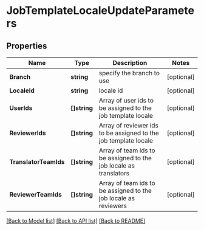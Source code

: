 # JobTemplateLocaleUpdateParameters

## Properties

Name | Type | Description | Notes
------------ | ------------- | ------------- | -------------
**Branch** | **string** | specify the branch to use | [optional] 
**LocaleId** | **string** | locale id | [optional] 
**UserIds** | **[]string** | Array of user ids to be assigned to the job template locale | [optional] 
**ReviewerIds** | **[]string** | Array of reviewer ids to be assigned to the job template locale | [optional] 
**TranslatorTeamIds** | **[]string** | Array of team ids to be assigned to the job locale as translators | [optional] 
**ReviewerTeamIds** | **[]string** | Array of team ids to be assigned to the job locale as reviewers | [optional] 

[[Back to Model list]](../README.md#documentation-for-models) [[Back to API list]](../README.md#documentation-for-api-endpoints) [[Back to README]](../README.md)


